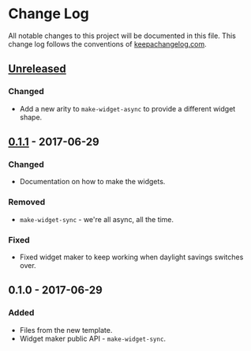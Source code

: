 # Change Log
All notable changes to this project will be documented in this file. This change log follows the conventions of [keepachangelog.com](http://keepachangelog.com/).

## [Unreleased]
### Changed
- Add a new arity to `make-widget-async` to provide a different widget shape.

## [0.1.1] - 2017-06-29
### Changed
- Documentation on how to make the widgets.

### Removed
- `make-widget-sync` - we're all async, all the time.

### Fixed
- Fixed widget maker to keep working when daylight savings switches over.

## 0.1.0 - 2017-06-29
### Added
- Files from the new template.
- Widget maker public API - `make-widget-sync`.

[Unreleased]: https://github.com/your-name/aws-lambda/compare/0.1.1...HEAD
[0.1.1]: https://github.com/your-name/aws-lambda/compare/0.1.0...0.1.1
